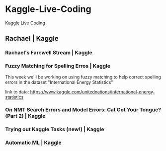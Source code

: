 # Kaggle-Live-Coding
Kaggle Live Coding

## Rachael | Kaggle

### Rachael's Farewell Stream | Kaggle

### Fuzzy Matching for Spelling Erros | Kaggle

This week we'll be working on using fuzzy matching to help correct spelling errors in the dataset "International Energy Statistics" 

link to data: https://www.kaggle.com/unitednations/international-energy-statistics


### On NMT Search Errors and Model Errors: Cat Got Your Tongue? (Part 2) | Kaggle


### Trying out Kaggle Tasks (new!) | Kaggle


### Automatic ML | Kaggle
